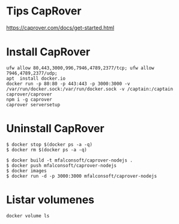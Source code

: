 # Tips CapRover

https://caprover.com/docs/get-started.html
 
# Install CapRover
```
ufw allow 80,443,3000,996,7946,4789,2377/tcp; ufw allow 7946,4789,2377/udp;
apt  install docker.io
docker run -p 80:80 -p 443:443 -p 3000:3000 -v /var/run/docker.sock:/var/run/docker.sock -v /captain:/captain caprover/caprover
npm i -g caprover
caprover serversetup
```


# Uninstall CapRover
```
$ docker stop $(docker ps -a -q)
$ docker rm $(docker ps -a -q)
```

```
$ docker build -t mfalconsoft/caprover-nodejs .
$ docker push mfalconsoft/caprover-nodejs
$ docker images
$ docker run -d -p 3000:3000 mfalconsoft/caprover-nodejs
```

# Listar volumenes
```
docker volume ls
```
